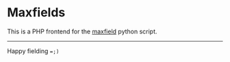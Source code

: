 # Maxfields

This is a PHP frontend for the [maxfield](https://github.com/tvwenger/maxfield) python script.

----

Happy fielding `=;)`
